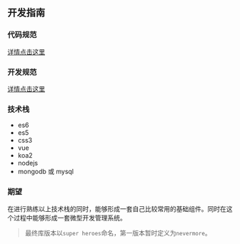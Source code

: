 ## 开发指南

### 代码规范

[详情点击这里](https://github.com/SuperNeverMore/develop-guide/blob/master/docs/code-guide.md)

### 开发规范

[详情点击这里](https://github.com/SuperNeverMore/develop-guide/blob/master/docs/develop.md)


### 技术栈

- es6
- es5
- css3
- vue
- koa2
- nodejs
- mongodb 或 mysql

### 期望
在进行熟练以上技术栈的同时，能够形成一套自己比较常用的基础组件。同时在这个过程中能够形成一套微型开发管理系统。
> 最终库版本以`super heroes`命名，第一版本暂时定义为`nevermore`。

